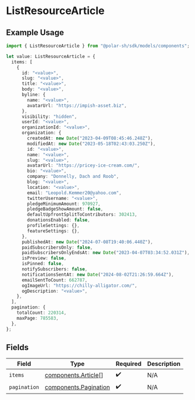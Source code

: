 # ListResourceArticle

## Example Usage

```typescript
import { ListResourceArticle } from "@polar-sh/sdk/models/components";

let value: ListResourceArticle = {
  items: [
    {
      id: "<value>",
      slug: "<value>",
      title: "<value>",
      body: "<value>",
      byline: {
        name: "<value>",
        avatarUrl: "https://impish-asset.biz",
      },
      visibility: "hidden",
      userId: "<value>",
      organizationId: "<value>",
      organization: {
        createdAt: new Date("2023-04-09T08:45:46.248Z"),
        modifiedAt: new Date("2023-05-18T02:43:03.250Z"),
        id: "<value>",
        name: "<value>",
        slug: "<value>",
        avatarUrl: "https://pricey-ice-cream.com/",
        bio: "<value>",
        company: "Donnelly, Dach and Roob",
        blog: "<value>",
        location: "<value>",
        email: "Leopold.Kemmer20@yahoo.com",
        twitterUsername: "<value>",
        pledgeMinimumAmount: 970927,
        pledgeBadgeShowAmount: false,
        defaultUpfrontSplitToContributors: 302413,
        donationsEnabled: false,
        profileSettings: {},
        featureSettings: {},
      },
      publishedAt: new Date("2024-07-08T19:40:06.440Z"),
      paidSubscribersOnly: false,
      paidSubscribersOnlyEndsAt: new Date("2023-04-07T03:34:52.031Z"),
      isPreview: false,
      isPinned: false,
      notifySubscribers: false,
      notificationsSentAt: new Date("2024-08-02T21:26:59.664Z"),
      emailSentToCount: 662787,
      ogImageUrl: "https://chilly-alligator.com/",
      ogDescription: "<value>",
    },
  ],
  pagination: {
    totalCount: 220314,
    maxPage: 785583,
  },
};
```

## Fields

| Field                                                          | Type                                                           | Required                                                       | Description                                                    |
| -------------------------------------------------------------- | -------------------------------------------------------------- | -------------------------------------------------------------- | -------------------------------------------------------------- |
| `items`                                                        | [components.Article](../../models/components/article.md)[]     | :heavy_check_mark:                                             | N/A                                                            |
| `pagination`                                                   | [components.Pagination](../../models/components/pagination.md) | :heavy_check_mark:                                             | N/A                                                            |